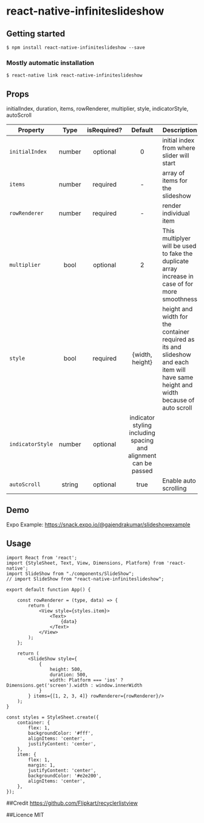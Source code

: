 
# react-native-infiniteslideshow

## Getting started

`$ npm install react-native-infiniteslideshow --save`

### Mostly automatic installation

`$ react-native link react-native-infiniteslideshow`




## Props


initialIndex,
        duration,
        items,
        rowRenderer,
        multiplier,
        style,
        indicatorStyle,
        autoScroll


| Property | Type | isRequired? | Default | Description |
| --- | :---: | :---: | :---: | --- |
| `initialIndex` | number | optional | 0 | initial index from where slider will start |
| `items` | number | required | - | array of items for the slideshow |
| `rowRenderer` | number | required | - | render individual item |
| `multiplier` | bool | optional | 2 | This multiplyer will be used to fake the duplicate array increase in case of for more smoothness |
| `style` | bool | required | {width, height} | height and width for the container required as its and slideshow and each item will have same height and width because of auto scroll |
| `indicatorStyle` | number | optional | indicator styling including spacing and alignment can be passed |
| `autoScroll` | string | optional | true | Enable auto scrolling |



## Demo
Expo Example: https://snack.expo.io/@gajendrakumar/slideshowexample


## Usage
```
import React from 'react';
import {StyleSheet, Text, View, Dimensions, Platform} from 'react-native';
import SlideShow from "./components/SlideShow";
// import SlideShow from "react-native-infiniteslideshow";

export default function App() {

    const rowRenderer = (type, data) => {
        return (
            <View style={styles.item}>
                <Text>
                    {data}
                </Text>
            </View>
        );
    };

    return (
        <SlideShow style={
            {
                height: 500,
                duration: 500,
                width: Platform === 'ios' ? Dimensions.get('screen').width : window.innerWidth
            }
        } items={[1, 2, 3, 4]} rowRenderer={rowRenderer}/>
    );
}

const styles = StyleSheet.create({
    container: {
        flex: 1,
        backgroundColor: '#fff',
        alignItems: 'center',
        justifyContent: 'center',
    },
    item: {
        flex: 1,
        margin: 1,
        justifyContent: 'center',
        backgroundColor: '#e2e200',
        alignItems: 'center',
    },
});

```

##Credit
https://github.com/Flipkart/recyclerlistview

##Licence
MIT

